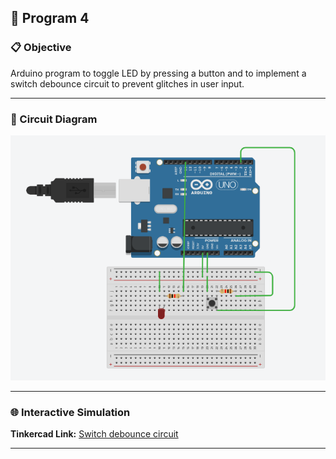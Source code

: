 ## 🚀 Program 4

### 📋 Objective
Arduino program to toggle LED by pressing a button and to implement a switch debounce circuit to prevent glitches in user input. 

---

### 🔧 Circuit Diagram

![Switch debounce circuit](./Switch%20debounce%20circuit.png)

---

### 🌐 Interactive Simulation

**Tinkercad Link:** [Switch debounce circuit](https://www.tinkercad.com/things/l3KF6JPZL26-switch-debounce-circuit?sharecode=qfwp3p23hXX9exo2DAtrLKPjHe-iTqMoZ91i9ml9ojk)

---